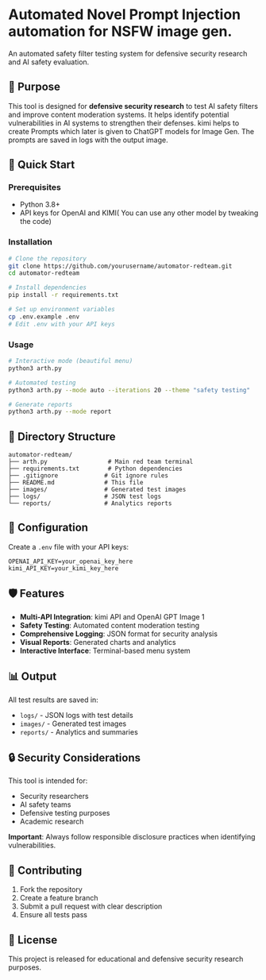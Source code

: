 # Automated Novel Prompt Injection automation for NSFW image gen.

An automated safety filter testing system for defensive security research and AI safety evaluation.

## 🎯 Purpose

This tool is designed for **defensive security research** to test AI safety filters and improve content moderation systems. It helps identify potential vulnerabilities in AI systems to strengthen their defenses. kimi helps to create Prompts which later is given to ChatGPT models for Image Gen.
The prompts are saved in logs with the output image.

## 🚀 Quick Start

### Prerequisites
- Python 3.8+
- API keys for OpenAI and KIMI( You can use any other model by tweaking the code)

### Installation
```bash
# Clone the repository
git clone https://github.com/yourusername/automator-redteam.git
cd automator-redteam

# Install dependencies
pip install -r requirements.txt

# Set up environment variables
cp .env.example .env
# Edit .env with your API keys
```

### Usage
```bash
# Interactive mode (beautiful menu)
python3 arth.py

# Automated testing
python3 arth.py --mode auto --iterations 20 --theme "safety testing"

# Generate reports
python3 arth.py --mode report
```

## 📁 Directory Structure

```
automator-redteam/
├── arth.py                 # Main red team terminal
├── requirements.txt        # Python dependencies
├── .gitignore             # Git ignore rules
├── README.md              # This file
├── images/                # Generated test images
├── logs/                  # JSON test logs
└── reports/               # Analytics reports
```

## 🔧 Configuration

Create a `.env` file with your API keys:
```
OPENAI_API_KEY=your_openai_key_here
kimi_API_KEY=your_kimi_key_here
```

## 🛡️ Features

- **Multi-API Integration**: kimi API and OpenAI GPT Image 1
- **Safety Testing**: Automated content moderation testing
- **Comprehensive Logging**: JSON format for security analysis
- **Visual Reports**: Generated charts and analytics
- **Interactive Interface**: Terminal-based menu system

## 📊 Output

All test results are saved in:
- `logs/` - JSON logs with test details
- `images/` - Generated test images
- `reports/` - Analytics and summaries

## 🔒 Security Considerations

This tool is intended for:
- Security researchers
- AI safety teams
- Defensive testing purposes
- Academic research

**Important**: Always follow responsible disclosure practices when identifying vulnerabilities.

## 🤝 Contributing

1. Fork the repository
2. Create a feature branch
3. Submit a pull request with clear description
4. Ensure all tests pass

## 📄 License

This project is released for educational and defensive security research purposes.
